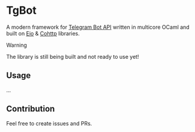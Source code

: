 # TgBot

A modern framework for [Telegram Bot API](https://core.telegram.org/bots/api) written in multicore OCaml and
built on [Eio] & [Cohttp] libraries.

> [!WARNING]
> The library is still being built and not ready to use yet!

<!-- > [!IMPORTANT]
> Only 64-bit systems are supported. -->

## Usage

...

## Contribution

Feel free to create issues and PRs.


[Eio]: https://github.com/ocaml-multicore/eio
[Cohttp]: https://github.com/mirage/ocaml-cohttp